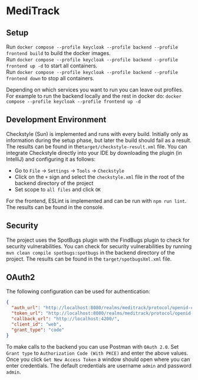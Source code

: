 # MediTrack

## Setup

Run `docker compose --profile keycloak --profile backend --profile frontend build` to build the docker images.  
Run `docker compose --profile keycloak --profile backend --profile frontend up -d` to start all containers.  
Run `docker compose --profile keycloak --profile backend --profile frontend down` to stop all containers.

Depending on which services you want to run you can leave out profiles. For example to run the backend locally and the
rest in docker do: `docker compose --profile keycloak --profile frontend up -d`

## Development Environment

Checkstyle (Sun) is implemented and runs with every build. Initially only as information during the setup phase,
but later the build should fail as a result. The results can be found in the`target/checkstyle-result.xml` file.
You can integrate Checkstyle directly into your IDE by downloading the plugin (in IntelliJ) and configuring it as
follows:

- Go to `File` -> `Settings` -> `Tools` -> `Checkstyle`
- Click on the `+` sign and select the `checkstyle.xml` file in the root of the backend directory of the project
- Set scope to `all files` and click `OK`

For the frontend, ESLint is implemented and can be run with `npm run lint`. The results can be found in the console.

## Security

The project uses the SpotBugs plugin with the FindBugs plugin to check for security vulnerabilities.
You can check for security vulnerabilities by running `mvn clean compile spotbugs:spotbugs` in the backend directory
of the project. The results can be found in the `target/spotbugsXml.xml` file.

## OAuth2

The following configuration can be used for authentication:

```json
{
  "auth_url": "http://localhost:8080/realms/meditrack/protocol/openid-connect/auth",
  "token_url": "http://localhost:8080/realms/meditrack/protocol/openid-connect/token",
  "callback_url": "http://localhost:4200/",
  "client_id": "web",
  "grant_type": "code"
}
```

To make calls to the backend you can use Postman with `OAuth 2.0`. 
Set `Grant type` to `Authorization Code (With PKCE)` and enter the above values. 
Once you click `Get New Access Token` a window should open where you can enter credentials.
The default credentials are username `admin` and password `admin`.

